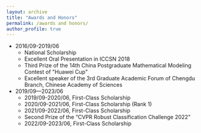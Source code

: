 ```yaml
---
layout: archive
title: "Awards and Honors"
permalink: /awards and honors/
author_profile: true
---
```


* 2016/09-2019/06
  * National Scholarship
  * Excellent Oral Presentation in ICCSN 2018
  * Third Prize of the 14th China Postgraduate Mathematical Modeling Contest of "Huawei Cup"
  * Excellent speaker of the 3rd Graduate Academic Forum of Chengdu Branch, Chinese Academy of Sciences
* 2019/09—2023/06
  * 2019/09-2020/06, First-Class Scholarship
  * 2020/09-2021/06, First-Class Scholarship (Rank 1)
  * 2021/09-2022/06, First-Class Scholarship
  * Second Prize of the “CVPR Robust Classification Challenge 2022”
  * 2022/09-2023/06, First-Class Scholarship 
